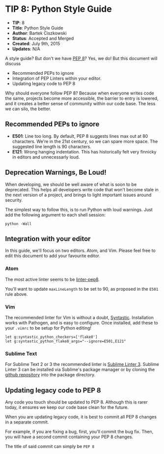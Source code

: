 # TIP 8: Python Style Guide

* **TIP**: 8
* **Title**:  Python Style Guide
* **Author**: Bartek Ciszkowski
* **Status**: Accepted and Merged
* **Created**: July 9th, 2015
* **Updates**: N/A

A style guide? But don't we have [PEP 8](https://www.python.org/dev/peps/pep-0008/)? Yes, we do! But this document will discuss

* Recommended PEPs to ignore
* Integration of PEP Linters within your editor.
* Updating legacy code to PEP 8

Why should everyone follow PEP 8? Because when everyone writes code the same,
projects become more accessible, the barrier to entry is lowered, and it
creates a better sense of community within our code base. The less we can silo,
the better.

## Recommended PEPs to ignore

* **E501**: Line too long. By default, PEP 8 suggests lines max out at 80
    characters. We're in the 21st century, so we can spare more space. The
    suggested line length is 90 characters.
* **E121**: Wrong hanging indentation. This has historically felt very finnicky
    in editors and unnecessarly loud.

## Deprecation Warnings, Be Loud!

When developing, we should be well aware of what is soon to be deprecated. This helps all developers write code that won't become stale in the next version of a project, and brings to light important issues around security.

The simplest way to follow this, is to run Python with loud warnings. Just add the following argument to each shell session:

    python -Wall
   
## Integration with your editor

In this guide, we'll focus on two editors. Atom, and Vim. Please feel free to
edit this document to add your favourite editor.

### Atom

The most active linter seems to be [linter-pep8](https://github.com/AtomLinter/linter-pep8).

You'll want to update `maxLineLength` to be set to 90, as proposed in the `E501`
rule above.

### Vim

The recommended linter for Vim is without a doubt,
[Syntastic](https://github.com/scrooloose/syntastic). Installation works with
Pathogen, and is easy to configure. Once installed, add these to your `.vimrc`
to be setup for Python editing!

    let g:syntastic_python_checkers=['flake8']
    let g:syntastic_python_flake8_args="--ignore=E501,E121"

### Sublime Text

For Sublime Text 2 or 3 the recommended linter is [Sublime Linter 3](http://www.sublimelinter.com/en/latest/). Sublime Linter 3 can be installed via Sublime's package manager or by cloning the [github repository](https://github.com/SublimeLinter/SublimeLinter3) into the package directory.

## Updating legacy code to PEP 8

Any code you touch should be updated to PEP 8. Although this is rarer today, it
ensures we keep our code base clean for the future.

When you are updating legacy code, it is best to commit all PEP 8 changes in a
separate commit.

For example, if you are fixing a bug, first, you'll commit the bug fix. Then,
you will have a second commit containing your PEP 8 changes.

The title of said commit can simply be `PEP 8`
